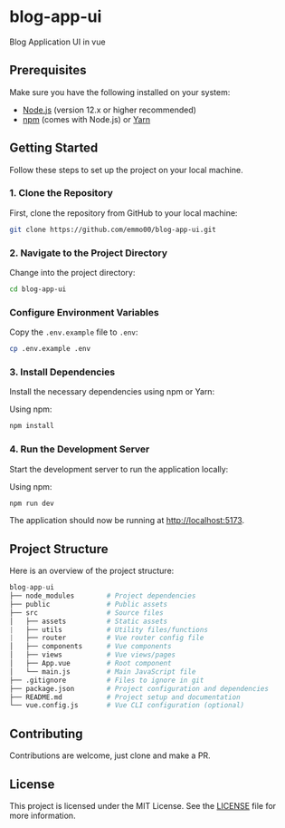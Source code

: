 # blog-app-ui

Blog Application UI in vue

## Prerequisites

Make sure you have the following installed on your system:

- [Node.js](https://nodejs.org/en/download/) (version 12.x or higher recommended)
- [npm](https://www.npmjs.com/get-npm) (comes with Node.js) or [Yarn](https://yarnpkg.com/)

## Getting Started

Follow these steps to set up the project on your local machine.

### 1. Clone the Repository

First, clone the repository from GitHub to your local machine:

```bash
git clone https://github.com/emmo00/blog-app-ui.git
```

### 2. Navigate to the Project Directory

Change into the project directory:

```bash
cd blog-app-ui
```

### Configure Environment Variables

Copy the `.env.example` file to `.env`:

```bash
cp .env.example .env
```

### 3. Install Dependencies

Install the necessary dependencies using npm or Yarn:

Using npm:

```bash
npm install
```

### 4. Run the Development Server

Start the development server to run the application locally:

Using npm:

```bash
npm run dev
```

The application should now be running at [http://localhost:5173](http://localhost:5173).

## Project Structure

Here is an overview of the project structure:

```py
blog-app-ui
├── node_modules        # Project dependencies
├── public              # Public assets
├── src                 # Source files
│   ├── assets          # Static assets
|   ├── utils           # Utility files/functions
|   ├── router          # Vue router config file
│   ├── components      # Vue components
│   ├── views           # Vue views/pages
│   ├── App.vue         # Root component
│   └── main.js         # Main JavaScript file
├── .gitignore          # Files to ignore in git
├── package.json        # Project configuration and dependencies
├── README.md           # Project setup and documentation
└── vue.config.js       # Vue CLI configuration (optional)
```

## Contributing

Contributions are welcome, just clone and make a PR.

## License

This project is licensed under the MIT License. See the [LICENSE](LICENSE) file for more information.
